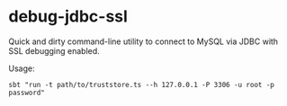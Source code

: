 # debug-jdbc-ssl

Quick and dirty command-line utility to connect to MySQL via JDBC with SSL debugging enabled.


Usage:


```
sbt "run -t path/to/truststore.ts --h 127.0.0.1 -P 3306 -u root -p password"
```
